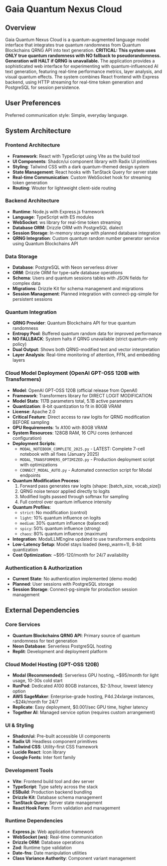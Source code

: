 # Gaia Quantum Nexus Cloud

## Overview

Gaia Quantum Nexus Cloud is a quantum-augmented language model interface that integrates true quantum randomness from Quantum Blockchains QRNG API into text generation. **CRITICAL: This system uses ONLY true quantum randomness with NO fallback to pseudorandomness. Generation will HALT if QRNG is unavailable.** The application provides a sophisticated web interface for experimenting with quantum-influenced AI text generation, featuring real-time performance metrics, layer analysis, and visual quantum effects. The system combines React frontend with Express backend, using HTTP streaming for real-time token generation and PostgreSQL for session persistence.

## User Preferences

Preferred communication style: Simple, everyday language.

## System Architecture

### Frontend Architecture
- **Framework**: React with TypeScript using Vite as the build tool
- **UI Components**: Shadcn/ui component library with Radix UI primitives
- **Styling**: Tailwind CSS with a dark quantum-themed design system
- **State Management**: React hooks with TanStack Query for server state
- **Real-time Communication**: Custom WebSocket hook for streaming token generation
- **Routing**: Wouter for lightweight client-side routing

### Backend Architecture
- **Runtime**: Node.js with Express.js framework
- **Language**: TypeScript with ES modules
- **WebSocket**: ws library for real-time token streaming
- **Database ORM**: Drizzle ORM with PostgreSQL dialect
- **Session Storage**: In-memory storage with planned database integration
- **QRNG Integration**: Custom quantum random number generator service using Quantum Blockchains API

### Data Storage
- **Database**: PostgreSQL with Neon serverless driver
- **ORM**: Drizzle ORM for type-safe database operations
- **Schema**: Users and quantum sessions tables with JSON fields for complex data
- **Migrations**: Drizzle Kit for schema management and migrations
- **Session Management**: Planned integration with connect-pg-simple for persistent sessions

### Quantum Integration
- **QRNG Provider**: Quantum Blockchains API for true quantum randomness
- **Entropy Pool**: Buffered quantum random data for improved performance
- **NO FALLBACK**: System halts if QRNG unavailable (strict quantum-only policy)
- **Dual Output**: Shows both QRNG-modified text and vector interpretation
- **Layer Analysis**: Real-time monitoring of attention, FFN, and embedding layers

### Cloud Model Deployment (OpenAI GPT-OSS 120B with Transformers)
- **Model**: OpenAI GPT-OSS 120B (official release from OpenAI)
- **Framework**: Transformers library for DIRECT LOGIT MODIFICATION
- **Model Stats**: 117B parameters total, 5.1B active parameters
- **Quantization**: 8-bit quantization to fit in 80GB VRAM
- **License**: Apache 2.0
- **Critical Feature**: Direct access to raw logits for QRNG modification BEFORE sampling
- **GPU Requirements**: 1x A100 with 80GB VRAM
- **System Resources**: 128GB RAM, 16 CPU cores (enhanced configuration)
- **Deployment Scripts**: 
  - `MODAL_NOTEBOOK_COMPLETE_2025.py` - LATEST: Complete 7-cell notebook with all fixes (January 2025)
  - `MODAL_TRANSFORMERS_OPTIMIZED.py` - Production deployment script with optimizations
  - `CONNECT_MODAL_AUTO.py` - Automated connection script for Modal endpoints
- **Quantum Modification Process**:
  1. Forward pass generates raw logits (shape: [batch_size, vocab_size])
  2. QRNG noise tensor applied directly to logits
  3. Modified logits passed through softmax for sampling
  4. Full control over quantum influence intensity
- **Quantum Profiles**:
  - `strict`: No modification (control)
  - `light`: 10% quantum influence on logits
  - `medium`: 30% quantum influence (balanced)
  - `spicy`: 50% quantum influence (strong)
  - `chaos`: 80% quantum influence (maximum)
- **Integration**: ModalLLMEngine updated to use transformers endpoints
- **Low-Latency Setup**: Model stays loaded (keep_warm=1), 8-bit quantization
- **Cost Optimization**: ~$95-120/month for 24/7 availability

### Authentication & Authorization
- **Current State**: No authentication implemented (demo mode)
- **Planned**: User sessions with PostgreSQL storage
- **Session Storage**: Connect-pg-simple for production session management

## External Dependencies

### Core Services
- **Quantum Blockchains QRNG API**: Primary source of quantum randomness for text generation
- **Neon Database**: Serverless PostgreSQL hosting
- **Replit**: Development and deployment platform

### Cloud Model Hosting (GPT-OSS 120B)
- **Modal (Recommended)**: Serverless GPU hosting, ~$95/month for light usage, 10-30s cold start
- **RunPod**: Dedicated A100 80GB instances, $2-3/hour, lowest latency option
- **AWS SageMaker**: Enterprise-grade hosting, P4d.24xlarge instances, ~$24k/month for 24/7
- **Replicate**: Easy deployment, $0.001/sec GPU time, higher latency
- **Together AI**: Managed service option (requires custom arrangement)

### UI & Styling
- **Shadcn/ui**: Pre-built accessible UI components
- **Radix UI**: Headless component primitives
- **Tailwind CSS**: Utility-first CSS framework
- **Lucide React**: Icon library
- **Google Fonts**: Inter font family

### Development Tools
- **Vite**: Frontend build tool and dev server
- **TypeScript**: Type safety across the stack
- **ESBuild**: Production backend bundling
- **Drizzle Kit**: Database schema management
- **TanStack Query**: Server state management
- **React Hook Form**: Form validation and management

### Runtime Dependencies
- **Express.js**: Web application framework
- **WebSocket (ws)**: Real-time communication
- **Drizzle ORM**: Database operations
- **Zod**: Runtime type validation
- **Date-fns**: Date manipulation utilities
- **Class Variance Authority**: Component variant management